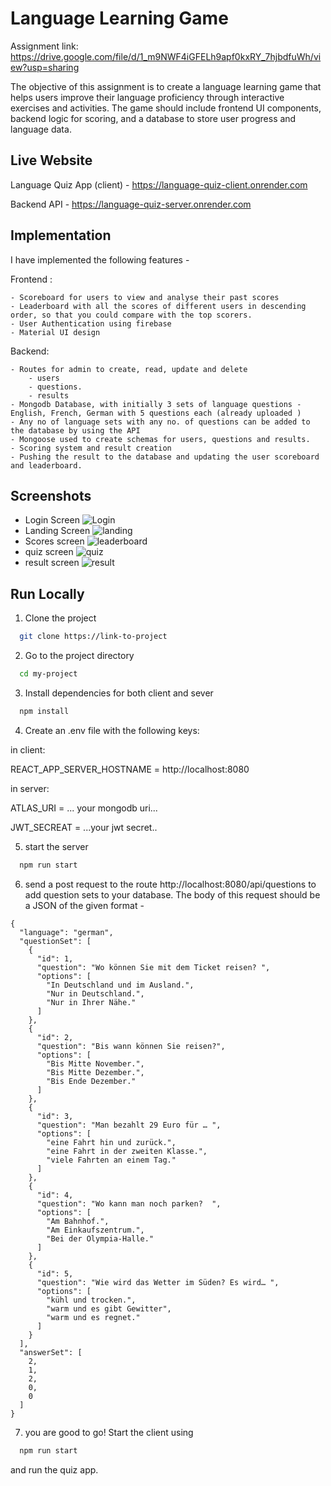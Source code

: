 
# Language Learning Game

Assignment link: https://drive.google.com/file/d/1_m9NWF4iGFELh9apf0kxRY_7hjbdfuWh/view?usp=sharing

The objective of this assignment is to create a language learning game that
helps users improve their language proficiency through interactive exercises
and activities. The game should include frontend UI components, backend
logic for scoring, and a database to store user progress and language data.

## Live Website
Language Quiz App (client) - https://language-quiz-client.onrender.com

Backend API - https://language-quiz-server.onrender.com

## Implementation
I have implemented the following features -

Frontend :

    - Scoreboard for users to view and analyse their past scores
    - Leaderboard with all the scores of different users in descending order, so that you could compare with the top scorers.
    - User Authentication using firebase
    - Material UI design

Backend:

    - Routes for admin to create, read, update and delete
        - users 
        - questions.
        - results
    - Mongodb Database, with initially 3 sets of language questions - English, French, German with 5 questions each (already uploaded )
    - Any no of language sets with any no. of questions can be added to the database by using the API
    - Mongoose used to create schemas for users, questions and results.
    - Scoring system and result creation
    - Pushing the result to the database and updating the user scoreboard and leaderboard.
    
## Screenshots

- Login Screen
![Login](https://github.com/Revant202/LanguageQuiz/assets/76607683/c4e2e723-b5e6-4c4c-b3c2-4deaabc77ae8)
- Landing Screen
![landing](https://github.com/Revant202/LanguageQuiz/assets/76607683/3c43a9df-7d4c-4328-9448-369b0a571320)
- Scores screen
![leaderboard](https://github.com/Revant202/LanguageQuiz/assets/76607683/92fa554f-6770-40f5-ae94-0a02c900ec20)
- quiz screen
![quiz](https://github.com/Revant202/LanguageQuiz/assets/76607683/17d27970-e7f2-4129-ac90-0a6eb244c3ce)
- result screen
![result](https://github.com/Revant202/LanguageQuiz/assets/76607683/d18e35e1-4644-4782-8b89-d1939567836b)


## Run Locally

1) Clone the project

```bash
  git clone https://link-to-project
```

2) Go to the project directory

```bash
  cd my-project
```

3) Install dependencies for both client and sever

```bash
  npm install
```



4) Create an .env file with the following keys:

in client:

REACT_APP_SERVER_HOSTNAME = http://localhost:8080

in server:

ATLAS_URI = ... your mongodb uri...

JWT_SECREAT = ...your jwt secret..
 
5) start the server

```bash
  npm run start
```
6) send a post request to the route http://localhost:8080/api/questions to add question sets to your database. The body of this request should be a JSON of the given format - 

```
{
  "language": "german",
  "questionSet": [
    {
      "id": 1,
      "question": "Wo können Sie mit dem Ticket reisen? ",
      "options": [
        "In Deutschland und im Ausland.",
        "Nur in Deutschland.",
        "Nur in Ihrer Nähe."
      ]
    },
    {
      "id": 2,
      "question": "Bis wann können Sie reisen?",
      "options": [
        "Bis Mitte November.",
        "Bis Mitte Dezember.",
        "Bis Ende Dezember."
      ]
    },
    {
      "id": 3,
      "question": "Man bezahlt 29 Euro für … ",
      "options": [
        "eine Fahrt hin und zurück.",
        "eine Fahrt in der zweiten Klasse.",
        "viele Fahrten an einem Tag."
      ]
    },
    {
      "id": 4,
      "question": "Wo kann man noch parken?  ",
      "options": [
        "Am Bahnhof.",
        "Am Einkaufszentrum.",
        "Bei der Olympia-Halle."
      ]
    },
    {
      "id": 5,
      "question": "Wie wird das Wetter im Süden? Es wird… ",
      "options": [
        "kühl und trocken.",
        "warm und es gibt Gewitter",
        "warm und es regnet."
      ]
    }
  ],
  "answerSet": [
    2,
    1,
    2,
    0,
    0
  ]
}
```
7) you are good to go! Start the client using
```bash
  npm run start
```
and run the quiz app.


